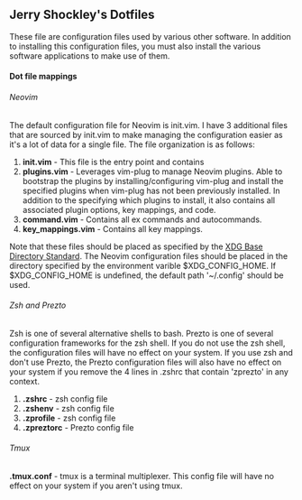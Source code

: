 ## Jerry Shockley's Dotfiles 

These file are configuration files used by various other software. In addition to
installing this configuration files, you must also install the various software 
applications to make use of them.


#### Dot file mappings

###### Neovim
The default configuration file for Neovim is init.vim. I have 3 additional files 
that are sourced by init.vim to make managing the configuration easier as it's a 
lot of data for a single file. The file organization is as follows:

1. **init.vim** - This file is the entry point and contains
1. **plugins.vim** - Leverages vim-plug to manage Neovim plugins. Able to bootstrap
the plugins by installing/configuring vim-plug and install the specified
plugins when vim-plug has not been previously installed. In addition to the 
specifying which plugins to install, it also contains all associated plugin options, key mappings, and code. 
1. **command.vim** - Contains all ex commands and autocommands.
1. **key_mappings.vim** - Contains all key mappings.

Note that these files should be placed as specified by the [XDG Base Directory Standard](https://standards.freedesktop.org/basedir-spec/basedir-spec-latest.html).
The Neovim configuration files should be placed in the directory specified by the
environment varible $XDG_CONFIG_HOME. If $XDG_CONFIG_HOME is undefined, the default 
path '~/.config' should be used.

###### Zsh and Prezto

Zsh is one of several alternative shells to bash. Prezto is one of several 
configuration frameworks for the zsh shell. If you do not use the zsh shell, 
the configuration files will have no effect on your system. If you use zsh and 
don't use Prezto, the Prezto configuration files will also have no effect on
your system if you remove the 4 lines in .zshrc that contain 'zprezto' in any
context.

1. **.zshrc** - zsh config file
1. **.zshenv** - zsh config file
1. **.zprofile** - zsh config file
1. **.zpreztorc** - Prezto config file

###### Tmux

**.tmux.conf** - tmux is a terminal multiplexer. This config file will have
no effect on your system if you aren't using tmux.
